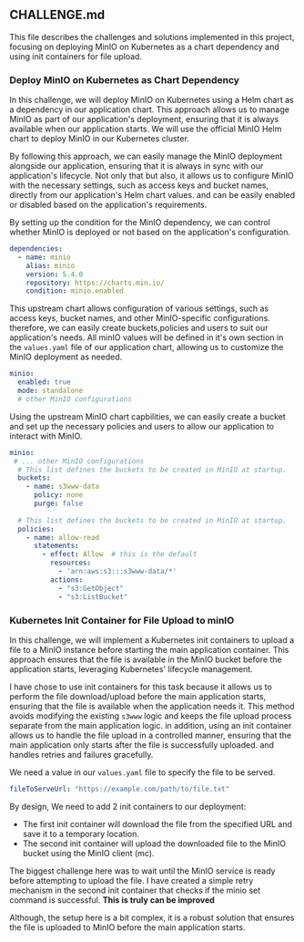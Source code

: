## CHALLENGE.md

This file describes the challenges and solutions implemented in this project, focusing on deploying MinIO on Kubernetes as a chart dependency and using init containers for file upload.

### Deploy MinIO on Kubernetes as Chart Dependency

In this challenge, we will deploy MinIO on Kubernetes using a Helm chart as a dependency in our application chart.
This approach allows us to manage MinIO as part of our application's deployment, ensuring that it is always available when our application starts.
We will use the official MinIO Helm chart to deploy MinIO in our Kubernetes cluster.

By following this approach, we can easily manage the MinIO deployment alongside our application, ensuring that it is always in sync with our application's lifecycle.
Not only that but also, it allows us to configure MinIO with the necessary settings, such as access keys and bucket names, directly from our application's Helm chart values.
and can be easily enabled or disabled based on the application's requirements.

By setting up the condition for the MinIO dependency, we can control whether MinIO is deployed or not based on the application's configuration.
```yaml
dependencies:
  - name: minio
    alias: minio
    version: 5.4.0
    repository: https://charts.min.io/
    condition: minio.enabled
```

This upstream chart allows configuration of various settings, such as access keys, bucket names, and other MinIO-specific configurations.
therefore, we can easily create buckets,policies and users to suit our application's needs.
All minIO values will be defined in it's own section in the `values.yaml` file of our application chart, allowing us to customize the MinIO deployment as needed.

```yaml
minio:
  enabled: true
  mode: standalone
  # other MinIO configurations
```

Using the upstream MinIO chart capbilities, we can easily create a bucket and set up the necessary policies and users to allow our application to interact with MinIO.

```yaml
minio:
 # ... other MinIO configurations
  # This list defines the buckets to be created in MinIO at startup.
  buckets:
    - name: s3www-data
      policy: none
      purge: false
      
  # This list defines the buckets to be created in MinIO at startup.    
  policies:
    - name: allow-read
      statements:
        - effect: Allow  # this is the default
          resources:
            - 'arn:aws:s3:::s3www-data/*'
          actions:
            - "s3:GetObject"
            - "s3:ListBucket"
```

### Kubernetes Init Container for File Upload to minIO

In this challenge, we will implement a Kubernetes init containers to upload a file to a MinIO instance before starting the main application container.
This approach ensures that the file is available in the MinIO bucket before the application starts, leveraging Kubernetes' lifecycle management.

I have chose to use init containers for this task because it allows us to perform the file download/upload before the main application starts,
ensuring that the file is available when the application needs it.
This method avoids modifying the existing `s3www` logic and keeps the file upload process separate from the main application logic.
in addition, using an init container allows us to handle the file upload in a controlled manner, ensuring that the main application only starts after the file is successfully uploaded.
and handles retries and failures gracefully.

We need a value in our `values.yaml` file to specify the file to be served.
```yaml
fileToServeUrl: "https://example.com/path/to/file.txt"
```

By design, We need to add 2 init containers to our deployment:

* The first init container will download the file from the specified URL and save it to a temporary location.
* The second init container will upload the downloaded file to the MinIO bucket using the MinIO client (mc).

The biggest challenge here was to wait until the MinIO service is ready before attempting to upload the file.
I have created a simple retry mechanism in the second init container that checks if the minio set command is successful.
**This is truly can be improved**

Although, the setup here is a bit complex, it is a robust solution that ensures the file is uploaded to MinIO before the main application starts.
